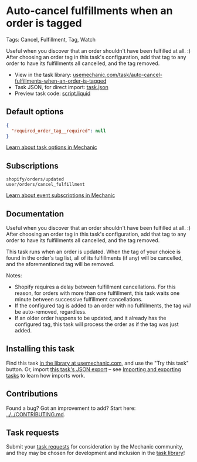 # Auto-cancel fulfillments when an order is tagged

Tags: Cancel, Fulfillment, Tag, Watch

Useful when you discover that an order shouldn't have been fulfilled at all. :) After choosing an order tag in this task's configuration, add that tag to any order to have its fulfillments all cancelled, and the tag removed.

* View in the task library: [usemechanic.com/task/auto-cancel-fulfillments-when-an-order-is-tagged](https://usemechanic.com/task/auto-cancel-fulfillments-when-an-order-is-tagged)
* Task JSON, for direct import: [task.json](../../tasks/auto-cancel-fulfillments-when-an-order-is-tagged.json)
* Preview task code: [script.liquid](./script.liquid)

## Default options

```json
{
  "required_order_tag__required": null
}
```

[Learn about task options in Mechanic](https://docs.usemechanic.com/article/471-task-options)

## Subscriptions

```liquid
shopify/orders/updated
user/orders/cancel_fulfillment
```

[Learn about event subscriptions in Mechanic](https://docs.usemechanic.com/article/408-subscriptions)

## Documentation

Useful when you discover that an order shouldn't have been fulfilled at all. :) After choosing an order tag in this task's configuration, add that tag to any order to have its fulfillments all cancelled, and the tag removed.

This task runs when an order is updated. When the tag of your choice is found in the order's tag list, all of its fulfillments (if any) will be cancelled, and the aforementioned tag will be removed.

Notes:

* Shopify requires a delay between fulfillment cancellations. For this reason, for orders with more than one fulfillment, this task waits one minute between successive fulfillment cancellations.
* If the configured tag is added to an order with no fulfillments, the tag _will_ be auto-removed, regardless.
* If an older order happens to be updated, and it already has the configured tag, this task will process the order as if the tag was just added.

## Installing this task

Find this task [in the library at usemechanic.com](https://usemechanic.com/task/auto-cancel-fulfillments-when-an-order-is-tagged), and use the "Try this task" button. Or, import [this task's JSON export](../../tasks/auto-cancel-fulfillments-when-an-order-is-tagged.json) – see [Importing and exporting tasks](https://docs.usemechanic.com/article/505-importing-and-exporting-tasks) to learn how imports work.

## Contributions

Found a bug? Got an improvement to add? Start here: [../../CONTRIBUTING.md](../../CONTRIBUTING.md).

## Task requests

Submit your [task requests](https://mechanic.canny.io/task-requests) for consideration by the Mechanic community, and they may be chosen for development and inclusion in the [task library](https://tasks.mechanic.dev/)!
